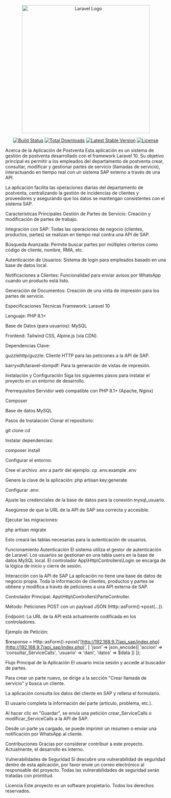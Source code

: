 <p align="center"><a href="https://laravel.com" target="_blank"><img src="https://raw.githubusercontent.com/laravel/art/master/logo-lockup/5%20SVG/2%20CMYK/1%20Full%20Color/laravel-logolockup-cmyk-red.svg" width="400" alt="Laravel Logo"></a></p>

<p align="center">
<a href="#"><img src="https://github.com/laravel/framework/workflows/tests/badge.svg" alt="Build Status"></a>
<a href="#"><img src="https://img.shields.io/packagist/dt/laravel/framework" alt="Total Downloads"></a>
<a href="#"><img src="https://img.shields.io/packagist/v/laravel/framework" alt="Latest Stable Version"></a>
<a href="#"><img src="https://img.shields.io/packagist/l/laravel/framework" alt="License"></a>
</p>

Acerca de la Aplicación de Postventa
Esta aplicación es un sistema de gestión de postventa desarrollado con el framework Laravel 10. Su objetivo principal es permitir a los empleados del departamento de postventa crear, consultar, modificar y gestionar partes de servicio (llamadas de servicio), interactuando en tiempo real con un sistema SAP externo a través de una API.

La aplicación facilita las operaciones diarias del departamento de postventa, centralizando la gestión de incidencias de clientes y proveedores y asegurando que los datos se mantengan consistentes con el sistema SAP.

Características Principales
Gestión de Partes de Servicio: Creación y modificación de partes de trabajo.

Integración con SAP: Todas las operaciones de negocio (clientes, productos, partes) se realizan en tiempo real contra una API de SAP.

Búsqueda Avanzada: Permite buscar partes por múltiples criterios como código de cliente, nombre, RMA, etc.

Autenticación de Usuarios: Sistema de login para empleados basado en una base de datos local.

Notificaciones a Clientes: Funcionalidad para enviar avisos por WhatsApp cuando un producto está listo.

Generación de Documentos: Creación de una vista de impresión para los partes de servicio.

Especificaciones Técnicas
Framework: Laravel 10

Lenguaje: PHP 8.1+

Base de Datos (para usuarios): MySQL

Frontend: Tailwind CSS, Alpine.js (vía CDN).

Dependencias Clave:

guzzlehttp/guzzle: Cliente HTTP para las peticiones a la API de SAP.

barryvdh/laravel-dompdf: Para la generación de vistas de impresión.

Instalación y Configuración
Siga los siguientes pasos para instalar el proyecto en un entorno de desarrollo.

Prerrequisitos
Servidor web compatible con PHP 8.1+ (Apache, Nginx)

Composer

Base de datos MySQL

Pasos de Instalación
Clonar el repositorio:

git clone <url-del-repositorio>
cd <directorio-del-proyecto>

Instalar dependencias:

composer install

Configurar el entorno:

Cree el archivo .env a partir del ejemplo: cp .env.example .env

Genere la clave de la aplicación: php artisan key:generate

Configurar .env:

Ajuste las credenciales de la base de datos para la conexión mysql_usuario.

Asegúrese de que la URL de la API de SAP sea correcta y accesible.

Ejecutar las migraciones:

php artisan migrate

Esto creará las tablas necesarias para la autenticación de usuarios.

Funcionamiento
Autenticación
El sistema utiliza el gestor de autenticación de Laravel. Los usuarios se gestionan en una tabla users en la base de datos MySQL local. El controlador App\Http\Controllers\Login se encarga de la lógica de inicio y cierre de sesión.

Interacción con la API de SAP
La aplicación no tiene una base de datos de negocio propia. Toda la información de clientes, productos y partes se obtiene y modifica a través de peticiones a una API externa de SAP.

Controlador Principal: App\Http\Controllers\ParteController.

Método: Peticiones POST con un payload JSON (Http::asForm()->post(...)).

Endpoint: La URL de la API está actualmente codificada en los controladores.

Ejemplo de Petición:

$response = Http::asForm()->post('[http://192.168.9.7/api_sap/index.php](http://192.168.9.7/api_sap/index.php)', [
    'json' => json_encode([
        'accion'  => 'consultar_ServiceCalls',
        'usuario' => 'dani',
        'datos'   => $data
    ])
]);

Flujo Principal de la Aplicación
El usuario inicia sesión y accede al buscador de partes.

Para crear un parte nuevo, se dirige a la sección "Crear llamada de servicio" y busca un cliente.

La aplicación consulta los datos del cliente en SAP y rellena el formulario.

El usuario completa la información del parte (artículo, problema, etc.).

Al hacer clic en "Guardar", se envía una petición crear_ServiceCalls o modificar_ServiceCalls a la API de SAP.

Desde un parte ya cargado, se puede imprimir un resumen o enviar una notificación por WhatsApp al cliente.

Contribuciones
Gracias por considerar contribuir a este proyecto. Actualmente, el desarrollo es interno.

Vulnerabilidades de Seguridad
Si descubre una vulnerabilidad de seguridad dentro de esta aplicación, por favor envíe un correo electrónico al responsable del proyecto. Todas las vulnerabilidades de seguridad serán tratadas con prontitud.

Licencia
Este proyecto es un software propietario. Todos los derechos reservados.